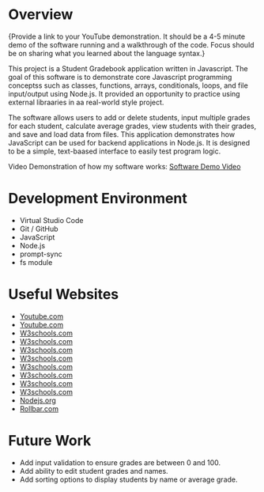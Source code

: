 # Overview

{Provide a link to your YouTube demonstration. It should be a 4-5 minute demo of the software running and a walkthrough of the code. Focus should be on sharing what you learned about the language syntax.}

This project is a Student Gradebook application written in Javascript. The goal of this software is to demonstrate core Javascript programming conceptss such as classes, functions, arrays, conditionals, loops, and file input/output using Node.js. It provided an opportunity to practice using external libraaries in aa real-world style project.

The software allows users to add or delete students, input multiple grades for each student, calculate average grades, view students with their grades, and save and load data from files. This application demonstrates how JavaScript can be used for backend applications in Node.js. It is designed to be a simple, text-baased interface to easily test program logic.

Video Demonstration of how my software works: [Software Demo Video](http://youtube.link.goes.here)

# Development Environment

* Virtual Studio Code
* Git / GitHub
* JavaScript
* Node.js
* prompt-sync
* fs module

# Useful Websites

- [Youtube.com](https://www.youtube.com/watch?v=LqXzpj2jfOU&ab_channel=ProgrammingKnowledge)
- [Youtube.com](https://www.youtube.com/watch?v=NwoAZF66_Go&ab_channel=BroCode)
- [W3schools.com](https://www.w3schools.com/js/js_syntax.asp)
- [W3schools.com](https://www.w3schools.com/js/js_const.asp)
- [W3schools.com](https://www.w3schools.com/js/js_operators.asp)
- [W3schools.com](https://www.w3schools.com/js/js_assignment.asp)
- [W3schools.com](https://www.w3schools.com/js/js_if_else.asp)
- [W3schools.com](https://www.w3schools.com/js/js_class_intro.asp)
- [W3schools.com](https://www.w3schools.com/js/js_object_methods.asp)
- [W3schools.com](https://www.w3schools.com/js/js_errors.asp)
- [Nodejs.org](https://nodejs.org/en/download)
- [Rollbar.com](https://rollbar.com/guides/javascript/how-to-throw-exceptions-in-javascript/)

# Future Work

- Add input validation to ensure grades are between 0 and 100.
- Add ability to edit student grades and names.
- Add sorting options to display students by name or average grade.
